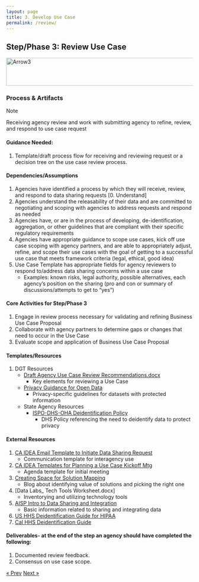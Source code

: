```yaml
---
layout: page
title: 3. Develop Use Case
permalink: /review/
---
```

## Step/Phase 3: Review Use Case
<img width="930" height="75" alt="Arrow3" src="https://github.com/user-attachments/assets/338def37-31ff-45cf-9cf5-8e6acb5e466c" />

### Process & Artifacts
> [!NOTE]
> Receiving agency review and work with submitting agency to refine, review, and respond to use case request

#### Guidance Needed:  
1. Template/draft process flow for receiving and reviewing request or a decision tree on the use case review process.
   
#### Dependencies/Assumptions
1. Agencies have identified a process by which they will receive, review, and respond to data sharing requests [0. Understand]
2. Agencies understand the releasability of their data and are committed to negotiating and scoping with agencies to address requests and respond as needed
3. Agencies have, or are in the process of developing, de-identification, aggregation, or other guidelines that are compliant with their specific regulatory requirements
4. Agencies have appropriate guidance to scope use cases, kick off use case scoping with agency partners, and are able to appropriately adjust, refine, and scope their use cases with the goal of getting to a successful use case that meets framework criteria (legal, ethical, good idea)
5. Use Case Template has appropriate fields for agency reviewers to respond to/address data sharing concerns within a use case
     - Examples: known risks, legal authority, possible alternatives, each agency’s position on the sharing (pro and con or summary of discussions/attempts to get to “yes”)

#### Core Activities for Step/Phase 3
1. Engage in review process necessary for validating and refining Business Use Case Proposal
2. Collaborate with agency partners to determine gaps or changes that need to occur in the Use Case
3. Evaluate scope and application of Business Use Case Proposal

#### Templates/Resources
1. DGT Resources
     - [Draft Agency Use Case Review Recommendations.docx](https://github.com/user-attachments/files/22033805/Draft.Agency.Use.Case.Review.Recommendations.docx)
        - Key elements for reviewing a Use Case
     - <a href="https://data.oregon.gov/Administrative/Open-Data-Guidance-Privacy-for-Open-Datasets/5zxz-jzpm/about_data">Privacy Guidance for Open Data</a>
        - Privacy-specific guidelines for datasets with protected information
    - State Agency Resources
        - <a href="https://sharedsystems.dhsoha.state.or.us/DHSForms/Served/me100-011.pdf">ISPO-DHS-OHA Deidentification Policy</a>
            - DHS Policy referencing the need to deidentify data to protect privacy
#### External Resources             
1.  <a href="https://docs.data.ca.gov/interagency-data-exchange-idea-guidebook/resources-and-references/templates#template-email-to-initiate-a-data-exchange-under-idea">CA IDEA Email Template to Initiate Data Sharing Request</a>
     - Communication template for interagency use
2. <a href="https://docs.data.ca.gov/interagency-data-exchange-idea-guidebook/resources-and-references/templates#template-planning-for-a-baucp-kickoff-meeting">CA IDEA Templates for Planning a Use Case Kickoff Mtg </a>
     - Agenda template for initial meeting
3. <a href="https://beeckcenter.georgetown.edu/foundation-of-a-successful-data-project-creating-space-for-solution-mapping">Creating Space for Solution Mapping </a>
     - Blog about identifying value of solutions and picking the right one
4. [Data Labs_ Tech Tools Worksheet.docx]
     - Inventorying and utilizing technology tools
5. <a href="https://aisp.upenn.edu/wp-content/uploads/2020/06/AISP-Intro-.pdf">AISP Intro to Data Sharing and Integration</a>
     - Basic information related to sharing and integrating data
6. <a href="https://www.hhs.gov/hipaa/for-professionals/special-topics/de-identification/index.html"> US HHS Deidentification Guide for HIPAA </a>
7. <a href="https://chhsdata.github.io/dataplaybook/documents/CHHS-DDG-V1.0-092316.pdf"> Cal HHS Deidentification Guide </a> 


#### Deliverables- at the end of the step an agency should have completed the following:
1. Documented review feedback.
2. Consensus on use case scope.

<!-- Pagination -->
<div class="pagination">
  <a class="pagination-item older" href="{{ site.baseurl }}/define">&laquo; Prev</a>
  <a class="pagination-item newer" href="{{ site.baseurl }}/implement">Next &raquo;</a>
</div>
